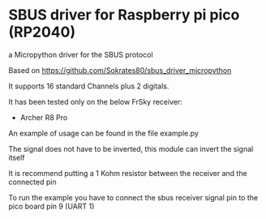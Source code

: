 # SBUS driver for Raspberry pi pico (RP2040)
a Micropython driver for the SBUS protocol

Based on https://github.com/Sokrates80/sbus_driver_micropython

It supports 16 standard Channels plus 2 digitals.

It has been tested only on the below FrSky receiver:
- Archer R8 Pro

An example of usage can be found in the file example.py

The signal does not have to be inverted, this module can invert the signal itself

It is recommend putting a 1 Kohm resistor between the receiver and the connected pin

To run the example you have to connect the sbus receiver signal pin to the pico board pin 9 (UART 1)



